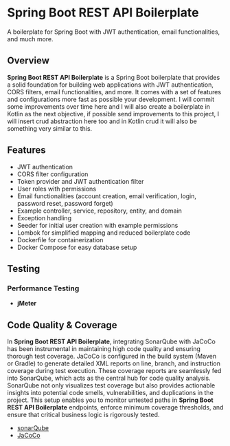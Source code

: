 # Spring Boot REST API Boilerplate

A boilerplate for Spring Boot with JWT authentication, email functionalities, and
much more.

## Overview

**Spring Boot REST API Boilerplate** is a Spring Boot boilerplate that
provides a solid foundation for building web applications with
JWT authentication, CORS filters, email functionalities, and more.
It comes with a set of features and configurations more fast as possible your development.
I will commit some improvements over time here and I will also
create a boilerplate in Kotlin as the next objective,
if possible send improvements to this project, I will insert crud abstraction here too and in Kotlin crud it will also
be something very similar to this.

## Features

- JWT authentication
- CORS filter configuration
- Token provider and JWT authentication filter
- User roles with permissions
- Email functionalities (account creation, email verification, login, password reset, password forget)
- Example controller, service, repository, entity, and domain
- Exception handling
- Seeder for initial user creation with example permissions
- Lombok for simplified mapping and reduced boilerplate code
- Dockerfile for containerization
- Docker Compose for easy database setup

## Testing

### Performance Testing

- **jMeter**

## Code Quality & Coverage

In **Spring Boot REST API Boilerplate**, integrating SonarQube with JaCoCo has been instrumental in maintaining high code
quality and ensuring thorough test coverage. JaCoCo is configured in the build system (Maven or Gradle) to generate
detailed XML reports on line, branch, and instruction coverage during test execution. These coverage reports are
seamlessly fed into SonarQube, which acts as the central hub for code quality analysis. SonarQube not only visualizes
test coverage but also provides actionable insights into potential code smells, vulnerabilities, and duplications in the
project. This setup enables you to monitor untested paths in **Spring Boot REST API Boilerplate** endpoints, enforce minimum coverage
thresholds, and ensure that critical business logic is rigorously tested.

- [sonarQube](https://www.sonarsource.com/products/sonarqube/)
- [JaCoCo](https://www.eclemma.org/jacoco/)